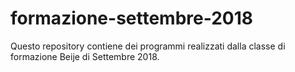# formazione-settembre-2018

Questo repository contiene dei programmi realizzati dalla classe di formazione Beije di Settembre 2018.